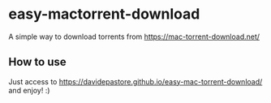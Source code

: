 # easy-mactorrent-download
A simple way to download torrents from https://mac-torrent-download.net/

## How to use
Just access to https://davidepastore.github.io/easy-mac-torrent-download/ and enjoy! :)
